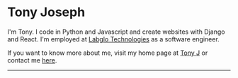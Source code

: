 # Tony Joseph

I'm Tony. I code in Python and Javascript and create websites with Django and React. I'm employed at
[Labglo Technologies](https://wwws.labglo.com) as a software engineer.

If you want to know more about me, visit my home page at [Tony J](https://tonyj.me) or contact me
[here](https://tonyj.me/contact-me/).

---
